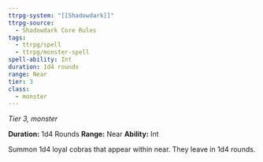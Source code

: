 ```yaml
---
ttrpg-system: "[[Shadowdark]]"
ttrpg-source:
  - Shadowdark Core Rules
tags:
  - ttrpg/spell
  - ttrpg/monster-spell
spell-ability: Int
duration: 1d4 rounds
range: Near
tier: 3
class:
  - monster
---
```

*Tier 3, monster*

**Duration:** 1d4 Rounds
**Range:** Near
**Ability:** Int

Summon 1d4 loyal cobras that appear within near. They leave in 1d4 rounds. 
